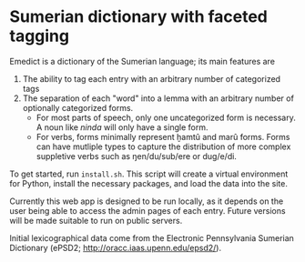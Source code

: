 # Sumerian dictionary with faceted tagging

Emedict is a dictionary of the Sumerian language; its main features are
1. The ability to tag each entry with an arbitrary number of categorized tags
1. The separation of each "word" into a lemma with an arbitrary number of optionally categorized forms.
    * For most parts of speech, only one uncategorized form is necessary. A noun like *ninda* will only have a single form.
    * For verbs, forms minimally represent ḫamtû and marû forms. Forms can have mutliple types to capture the distribution of more complex suppletive verbs such as ŋen/du/sub/ere or dug/e/di.

To get started, run `install.sh`. This script will create a virtual environment for Python, install the necessary packages, and load the data into the site.

Currently this web app is designed to be run locally, as it depends on the user being able to access the admin pages of each entry. Future versions will be made suitable to run on public servers.

Initial lexicographical data come from the Electronic Pennsylvania Sumerian Dictionary (ePSD2; http://oracc.iaas.upenn.edu/epsd2/). 
